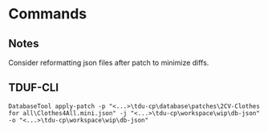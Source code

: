 # Commands

## Notes

Consider reformatting json files after patch to minimize diffs.

## TDUF-CLI

    DatabaseTool apply-patch -p "<...>\tdu-cp\database\patches\2CV-Clothes for all\Clothes4All.mini.json" -j "<...>\tdu-cp\workspace\wip\db-json" -o "<...>\tdu-cp\workspace\wip\db-json"
    
